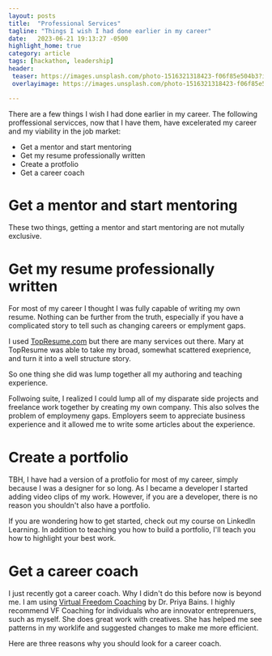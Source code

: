 ```yaml
---
layout: posts
title:  "Professional Services"
tagline: "Things I wish I had done earlier in my career"
date:   2023-06-21 19:13:27 -0500
highlight_home: true
category: article
tags: [hackathon, leadership]
header:
 teaser: https://images.unsplash.com/photo-1516321318423-f06f85e504b3?ixlib=rb-4.0.3&ixid=M3wxMjA3fDB8MHxwaG90by1wYWdlfHx8fGVufDB8fHx8fA%3D%3D&auto=format&fit=crop&w=2970&q=80
 overlayimage: https://images.unsplash.com/photo-1516321318423-f06f85e504b3?ixlib=rb-4.0.3&ixid=M3wxMjA3fDB8MHxwaG90by1wYWdlfHx8fGVufDB8fHx8fA%3D%3D&auto=format&fit=crop&w=2970&q=80

---
```

There are a few things I wish I had done earlier in my career. The following proffessional servicces, now that I have them, have excelerated my career and my viability in the job market:
* Get a mentor and start mentoring
* Get my resume professionally written
* Create a protfolio
* Get a career coach


# Get a mentor and start mentoring
These two things, getting a mentor and start mentoring are not mutally exclusive.

# Get my resume professionally written
For most of my career I thought I was fully capable of writing my own resume. Nothing can be further from the truth, especially if you have a complicated story to tell such as changing careers or emplyment gaps. 

I used [TopResume.com](http://www.topresume.com) but there are many services out there. Mary at TopResume was able to take my broad, somewhat scattered exeprience, and turn it into a well structure story.

So one thing she did was lump together all my authoring and teaching experience.

Follwoing suite, I realized I could lump all of my disparate side projects and freelance work together by creating my own company. This also solves the problem of employmeny gaps. Employers seem to appreciate business experience and it allowed me to write some articles about the experience.

# Create a portfolio
TBH, I have had a version of a protfolio for most of my career, simply because I was a designer for so long. As I became a developer I started adding video clips of my work. However, if you are a developer, there is no reason you shouldn't also have a portfolio. 

If you are wondering how to get started, check out my course on LinkedIn Learning. In addition to teaching you how to build a portfolio, I'll teach you how to highlight your best work.

# Get a career coach
I just recently got a career coach. Why I didn't do this before now is beyond me. I am using [Virtual Freedom Coaching](http://www.vfcoaching.net/) by Dr. Priya Bains. I highly recommend VF Coaching for individuals who are innovator entreprenuers, such as myself. She does great work with creatives. She has helped me see patterns in my worklife and suggested changes to make me more efficient. 

Here are three reasons why you should look for a career coach.